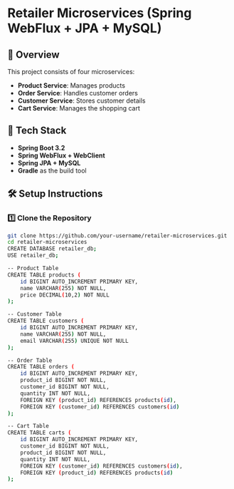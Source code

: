 # Retailer Microservices (Spring WebFlux + JPA + MySQL)

## 📌 Overview
This project consists of four microservices:
- **Product Service**: Manages products
- **Order Service**: Handles customer orders
- **Customer Service**: Stores customer details
- **Cart Service**: Manages the shopping cart

## 🚀 Tech Stack
- **Spring Boot 3.2**
- **Spring WebFlux + WebClient**
- **Spring JPA + MySQL**
- **Gradle** as the build tool

## 🛠 Setup Instructions

### 1️⃣ Clone the Repository
```bash
git clone https://github.com/your-username/retailer-microservices.git
cd retailer-microservices
CREATE DATABASE retailer_db;
USE retailer_db;

-- Product Table
CREATE TABLE products (
    id BIGINT AUTO_INCREMENT PRIMARY KEY,
    name VARCHAR(255) NOT NULL,
    price DECIMAL(10,2) NOT NULL
);

-- Customer Table
CREATE TABLE customers (
    id BIGINT AUTO_INCREMENT PRIMARY KEY,
    name VARCHAR(255) NOT NULL,
    email VARCHAR(255) UNIQUE NOT NULL
);

-- Order Table
CREATE TABLE orders (
    id BIGINT AUTO_INCREMENT PRIMARY KEY,
    product_id BIGINT NOT NULL,
    customer_id BIGINT NOT NULL,
    quantity INT NOT NULL,
    FOREIGN KEY (product_id) REFERENCES products(id),
    FOREIGN KEY (customer_id) REFERENCES customers(id)
);

-- Cart Table
CREATE TABLE carts (
    id BIGINT AUTO_INCREMENT PRIMARY KEY,
    customer_id BIGINT NOT NULL,
    product_id BIGINT NOT NULL,
    quantity INT NOT NULL,
    FOREIGN KEY (customer_id) REFERENCES customers(id),
    FOREIGN KEY (product_id) REFERENCES products(id)
);